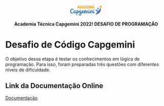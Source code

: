 <div align="center">
<img width="20%" height="50%" alt="Logo Capgemini Brasil" src="./img/academia-capgemini.png">
<p><strong>Academia Técnica Capgemini 2022! DESAFIO DE PROGRAMAÇÃO</strong></p>
</div>


# Desafio de Código Capgemini
O objetivo dessa etapa é testar os conhecimentos em lógica de programação. Para isso, foram preparadas três questões com diferentes níveis de dificuldade.

## Link da Documentação Online
<a href="https://randelsouza.github.io/capgemini-desafio-codigo/doc/allclasses.html" target="_blank"  rel="noopener noreferrer">Documentação</a>

